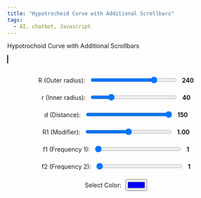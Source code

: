 ```yaml
---
title: "Hypotrochoid Curve with Additional Scrollbars"
tags:
  - AI, chatbot, Javascript
---
```


Hypotrochoid Curve with Additional Scrollbars

<style>
        canvas {
            border: 1px solid black;
        }
        .controls {
            margin-top: 20px;
            display: flex;
            flex-direction: column;
            align-items: center;
        }
        .control-group {
            margin: 10px 0;
            display: flex;
            align-items: center;
        }
        .control-group label {
            margin-right: 10px;
        }
        input[type="range"] {
            width: 200px;
        }
        .value-label {
            margin-left: 10px;
            font-weight: bold;
        }
</style>
<canvas id="canvas" width="1200" height="1200"></canvas>

<div class="controls">
        <div class="control-group">
            <label for="R">R (Outer radius):</label>
            <input type="range" id="R" min="50" max="300" value="240">
            <span id="R-value" class="value-label">240</span>
        </div>
        <div class="control-group">
            <label for="r">r (Inner radius):</label>
            <input type="range" id="r" min="10" max="150" value="40">
            <span id="r-value" class="value-label">40</span>
        </div>
        <div class="control-group">
            <label for="d">d (Distance):</label>
            <input type="range" id="d" min="10" max="150" value="150">
            <span id="d-value" class="value-label">150</span>
        </div>
        <div class="control-group">
            <label for="R1">R1 (Modifier):</label>
            <input type="range" id="R1" min="0" max="2" step="0.01" value="1">
            <span id="R1-value" class="value-label">1.00</span>
        </div>
        <div class="control-group">
            <label for="f1">f1 (Frequency 1):</label>
            <input type="range" id="f1" min="1" max="10" value="1">
            <span id="f1-value" class="value-label">1</span>
        </div>
        <div class="control-group">
            <label for="f2">f2 (Frequency 2):</label>
            <input type="range" id="f2" min="1" max="10" value="1">
            <span id="f2-value" class="value-label">1</span>
        </div>
        <div class="control-group">
            <label for="color">Select Color:</label>
            <input type="color" id="color" value="#0000ff">
        </div>
</div>
<script>
    const canvas = document.getElementById('canvas');
    const ctx = canvas.getContext('2d');

    let R = 240;
    let r = 40;
    let d = 150;
    let selectedColor = '#0000ff';

    // Function to calculate the GCD
    function gcd(a, b) {
        return b ? gcd(b, a % b) : Math.abs(a);
    }

    function drawHypotrochoid() {
        const width = canvas.width;
        const height = canvas.height;
        const centerX = width / 2;
        const centerY = height / 2;

        ctx.clearRect(0, 0, width, height);
        ctx.beginPath();
        ctx.strokeStyle = selectedColor;
        ctx.lineWidth = 2;

        const period = (2 * Math.PI * r) / gcd(R, r);
        for (let t = 0; t <= period; t += 0.01) {
            const x = centerX + (R - r) * Math.cos(t) * (1 + Math.cos(3*t)) + d * Math.cos(((R - r) / r) * t);
            const y = centerY + (R - r) * Math.sin(t) * (1 + Math.cos(3*t)) - d * Math.sin(((R - r) / r) * t);
            if (t === 0) ctx.moveTo(x, y);
            else ctx.lineTo(x, y);
        }

        ctx.stroke();
    }

    // Event listeners for controls
    document.getElementById('R').addEventListener('input', function () {
        R = parseInt(this.value);
        document.getElementById('R-value').innerText = this.value;
        drawHypotrochoid();
    });

    document.getElementById('r').addEventListener('input', function () {
        r = parseInt(this.value);
        document.getElementById('r-value').innerText = this.value;
        drawHypotrochoid();
    });

    document.getElementById('d').addEventListener('input', function () {
        d = parseInt(this.value);
        document.getElementById('d-value').innerText = this.value;
        drawHypotrochoid();
    });

    document.getElementById('color').addEventListener('input', function () {
        selectedColor = this.value;
        drawHypotrochoid();
    });

    // Initial draw
    drawHypotrochoid();
</script>
